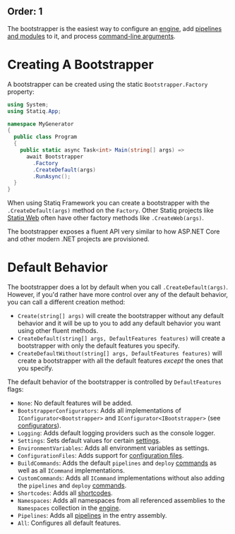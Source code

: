 Order: 1
---
The bootstrapper is the easiest way to configure an [engine](xref:engine), add [pipelines and modules](xref:pipelines-and-modules) to it, and process [command-line arguments](xref:command-line-interface).

# Creating A Bootstrapper

A bootstrapper can be created using the static `Bootstrapper.Factory` property:

```csharp
using System;
using Statiq.App;

namespace MyGenerator
{
  public class Program
  {
    public static async Task<int> Main(string[] args) =>
      await Bootstrapper
        .Factory
        .CreateDefault(args)
        .RunAsync();
  }
}
```

When using Statiq Framework you can create a bootstrapper with the `.CreateDefault(args)` method on the `Factory`. Other Statiq projects like [Statiq Web](xref:about-statiq-web) often have other factory methods like `.CreateWeb(args)`.

The bootstrapper exposes a fluent API very similar to how ASP.NET Core and other modern .NET projects are provisioned.

# Default Behavior

The bootstrapper does a lot by default when you call `.CreateDefault(args)`. However, if you'd rather have more control over any of the default behavior, you can call a different creation method:

- `Create(string[] args)` will create the bootstrapper without any default behavior and it will be up to you to add any default behavior you want using other fluent methods.
- `CreateDefault(string[] args, DefaultFeatures features)` will create a bootstrapper with only the default features you specify.
- `CreateDefaultWithout(string[] args, DefaultFeatures features)` will create a bootstrapper with all the default features _except_ the ones that you specify.

The default behavior of the bootstrapper is controlled by `DefaultFeatures` flags:

- `None`: No default features will be added.
- `BootstrapperConfigurators`: Adds all implementations of `IConfigurator<Bootstrapper>` and `IConfigurator<IBootstrapper>` (see [configurators](xref:configurators)).
- `Logging`: Adds default logging providers such as the console logger.
- `Settings`: Sets default values for certain [settings](xref:settings).
- `EnvironmentVariables`: Adds all environment variables as settings.
- `ConfigurationFiles`: Adds support for [configuration files](xref:settings#configuration-files).
- `BuildCommands`: Adds the default `pipelines` and `deploy` [commands](xref:commands) as well as all `ICommand` implementations.
- `CustomCommands`: Adds all `ICommand` implementations without also adding the `pipelines` and `deploy` [commands](xref:commands).
- `Shortcodes`: Adds all [shortcodes](xref:shortcodes).
- `Namespaces`: Adds all namespaces from all referenced assemblies to the `Namespaces` collection in the [engine](xref:engine).
- `Pipelines`: Adds all [pipelines](xref:pipelines-and-modules) in the entry assembly.
- `All`: Configures all default features.
